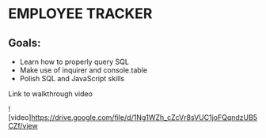 # EMPLOYEE TRACKER
## Goals:
* Learn how to properly query SQL
* Make use of inquirer and console.table
* Polish SQL and JavaScript skills

Link to walkthrough video


![video]https://drive.google.com/file/d/1Ng1WZh_cZcVr8sVUC1joFQqndzUB5CZf/view
